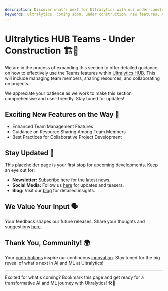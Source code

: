 ```yaml
---
description: Discover what's next for Ultralytics with our under-construction page, previewing new, groundbreaking AI and ML features coming soon.
keywords: Ultralytics, coming soon, under construction, new features, AI updates, ML advancements, YOLO, technology preview
---
```


# Ultralytics HUB Teams - Under Construction 🏗️🌟

We are in the process of expanding this section to offer detailed guidance on how to effectively use the Teams features within [Ultralytics HUB](https://bit.ly/ultralytics_hub). This will include managing team members, sharing resources, and collaborating on projects.

We appreciate your patience as we work to make this section comprehensive and user-friendly. Stay tuned for updates!

## Exciting New Features on the Way 🎉

- Enhanced Team Management Features
- Guidance on Resource Sharing Among Team Members
- Best Practices for Collaborative Project Development

## Stay Updated 🚧

This placeholder page is your first stop for upcoming developments. Keep an eye out for:

- **Newsletter:** Subscribe [here](https://ultralytics.com/#newsletter) for the latest news.
- **Social Media:** Follow us [here](https://www.linkedin.com/company/ultralytics) for updates and teasers.
- **Blog:** Visit our [blog](https://ultralytics.com/blog) for detailed insights.

## We Value Your Input 🗣️

Your feedback shapes our future releases. Share your thoughts and suggestions [here](https://ultralytics.com/survey).

## Thank You, Community! 🌍

Your [contributions](https://docs.ultralytics.com/help/contributing) inspire our continuous [innovation](https://github.com/ultralytics/ultralytics). Stay tuned for the big reveal of what's next in AI and ML at Ultralytics!

---

Excited for what's coming? Bookmark this page and get ready for a transformative AI and ML journey with Ultralytics! 🛠️🤖
